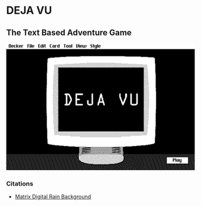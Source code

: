 # DEJA VU
## The Text Based Adventure Game

![Screenshot](screenshot.png)

### Citations
* [Matrix Digital Rain Background](https://virtualbackgrounds.site/background/the-matrix-digital-rain/)
